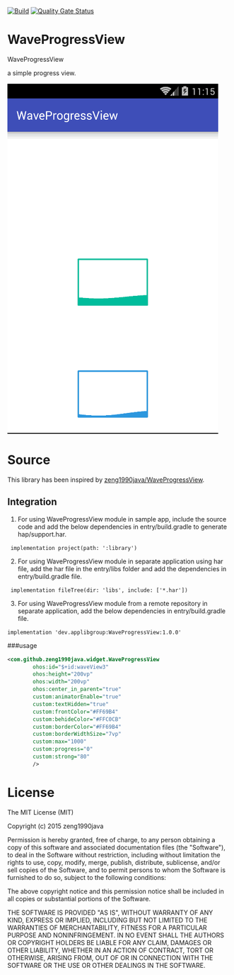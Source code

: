 [![Build](https://github.com/applibgroup/WaveProgressView/actions/workflows/main.yml/badge.svg)](https://github.com/applibgroup/WaveProgressView/actions/workflows/main.yml)
[![Quality Gate Status](https://sonarcloud.io/api/project_badges/measure?project=applibgroup_WaveProgressView&metric=alert_status)](https://sonarcloud.io/dashboard?id=applibgroup_WaveProgressView)

# WaveProgressView
WaveProgressView

a simple progress view.

<img src="/image/wave_progress_view.gif" alt="progress-circular-indeterminate" title="progress-circular-indeterminate" width="477" height="791" />

# Source
This library has been inspired by [zeng1990java/WaveProgressView](https://github.com/zeng1990java/WaveProgressView).

## Integration

1. For using WaveProgressView module in sample app, include the source code and add the below dependencies in entry/build.gradle to generate hap/support.har.
```
 implementation project(path: ':library')
```
2. For using WaveProgressView module in separate application using har file, add the har file in the entry/libs folder and add the dependencies in entry/build.gradle file.
```
 implementation fileTree(dir: 'libs', include: ['*.har'])
```
3. For using WaveProgressView module from a remote repository in separate application, add the below dependencies in entry/build.gradle file.
```
implementation 'dev.applibgroup:WaveProgressView:1.0.0'
```

###usage
```xml
<com.github.zeng1990java.widget.WaveProgressView
        ohos:id="$+id:waveView3"
        ohos:height="200vp"
        ohos:width="200vp"
        ohos:center_in_parent="true"
        custom:animatorEnable="true"
        custom:textHidden="true"
        custom:frontColor="#FF69B4"
        custom:behideColor="#FFC0CB"
        custom:borderColor="#FF69B4"
        custom:borderWidthSize="7vp"
        custom:max="1000"
        custom:progress="0"
        custom:strong="80"
        />
```

License
============

The MIT License (MIT)

Copyright (c) 2015 zeng1990java

Permission is hereby granted, free of charge, to any person obtaining a copy
of this software and associated documentation files (the "Software"), to deal
in the Software without restriction, including without limitation the rights
to use, copy, modify, merge, publish, distribute, sublicense, and/or sell
copies of the Software, and to permit persons to whom the Software is
furnished to do so, subject to the following conditions:

The above copyright notice and this permission notice shall be included in all
copies or substantial portions of the Software.

THE SOFTWARE IS PROVIDED "AS IS", WITHOUT WARRANTY OF ANY KIND, EXPRESS OR
IMPLIED, INCLUDING BUT NOT LIMITED TO THE WARRANTIES OF MERCHANTABILITY,
FITNESS FOR A PARTICULAR PURPOSE AND NONINFRINGEMENT. IN NO EVENT SHALL THE
AUTHORS OR COPYRIGHT HOLDERS BE LIABLE FOR ANY CLAIM, DAMAGES OR OTHER
LIABILITY, WHETHER IN AN ACTION OF CONTRACT, TORT OR OTHERWISE, ARISING FROM,
OUT OF OR IN CONNECTION WITH THE SOFTWARE OR THE USE OR OTHER DEALINGS IN THE
SOFTWARE.
